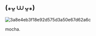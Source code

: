## (⁎ᴗ͈ ⩊ ᴗ͈⁎)
![3a8e4eb3f18e92d575d3a50e67d62a6c](https://github.com/user-attachments/assets/ec979a85-92e0-42cb-8ac6-e4a64138bdac)

mocha.   




<!--
**COTT0NC4NDY/COTT0NC4NDY** is a ✨ _special_ ✨ repository because its `README.md` (this file) appears on your GitHub profile.

Here are some ideas to get you started:

- 🔭 I’m currently working on ...
- 🌱 I’m currently learning ...
- 👯 I’m looking to collaborate on ...
- 🤔 I’m looking for help with ...
- 💬 Ask me about ...
- 📫 How to reach me: ...
- 😄 Pronouns: ...
- ⚡ Fun fact: ...
-->
